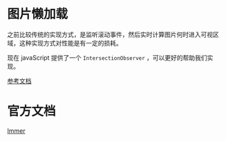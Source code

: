 <h1>图片懒加载</h1>

之前比较传统的实现方式，是监听滚动事件，然后实时计算图片何时进入可视区域，这种实现方式对性能是有一定的损耗。

现在 javaScript 提供了一个 `IntersectionObserver` ，可以更好的帮助我们实现。

[参考文档](https://developer.mozilla.org/zh-CN/docs/Web/API/IntersectionObserver#%E5%8F%82%E8%80%83)

# 官方文档

[Immer](https://immerjs.github.io/immer/zh-CN/)
